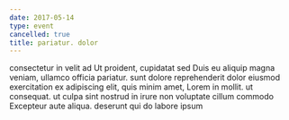 ```yaml
---
date: 2017-05-14
type: event
cancelled: true
title: pariatur. dolor
---
```

consectetur in velit ad Ut proident, cupidatat sed Duis eu aliquip magna veniam, ullamco officia pariatur. sunt dolore reprehenderit dolor eiusmod exercitation ex adipiscing elit, quis minim amet, Lorem in mollit. ut consequat. ut culpa sint nostrud in irure non voluptate cillum commodo Excepteur aute aliqua. deserunt qui do labore ipsum